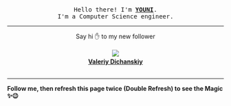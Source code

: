 
<p align='center'>
<samp>
Hello there! I'm <b><a rel='nofollow noopener noreferrer' target='_blank' href='https://github.com/abdelyouni'>YOUNI</a></b>.
<br>I'm a Computer Science engineer.
</samp>
</p>
<hr>
<p align='center'>
<span>Say hi ✋ to my new follower </span></br></br>
<img src='https://avatars2.githubusercontent.com/u/64404596?s=100&amp;v=4'><img src='https://maisonpizza.com/github/abdelyouni/1609923458_img.png' width='1' height='1'><b></br>
<a rel='nofollow noopener noreferrer' target='_blank' href='https://github.com/DuckoMan'>Valeriy Dichanskiy</a></b></br></br>
</p>
<hr>
<b>Follow me, then refresh this page twice (Double Refresh) to see the Magic ✨😉</b> 